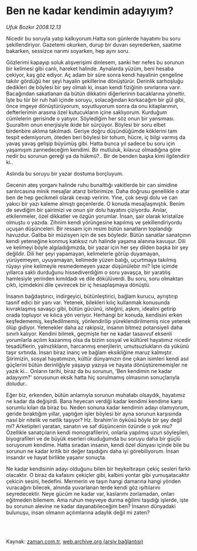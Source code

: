 # Ben ne kadar kendimin adayıyım?

*Ufuk Bozkır 2008.12.13*

<td class="columnist-detail">
<p>Nicedir bu soruyla yatıp kalkıyorum.Hatta son günlerde hayatımı bu soru şekillendiriyor. Gazetemi okurken, durup bir duvarı seyrederken, saatime bakarken, sessizce narımı soyarken, hep aynı soru.</p>
<p>
<div id="haberMetinDiv">
<p>Gözlerimi kapayıp soluk alışverişimi dinlesem, sanki her nefes bu sorunun bir kelimesi gibi canlı, hareket halinde. Aynalarda yüzüm, beni hesaba çekiyor, kaş göz ediyor. Aç adam bir süre sonra kendi hayalinin çengeline takılır gördüğü her şeyi hayalin şekillerine dönüştürür. Derinlik sarhoşluğu dedikleri de böylesi bir şey olmalı ki, insan kendi fiziğinin sınırlarına varır. Bacağından sakatlanan da bütün dikkatini diğerlerinin bacaklarına yöneltir. İşte bu tür bir ruh hali içinde soruyu, solacağından korkacağım bir gül gibi, önce imgeye dönüştürüyorum, soyutluyorum sonra da onu kitaplarımın, defterlerimin arasına özel kutucukların içine saklıyorum. Kurduğum cümlelerin gerisinde o yatıyor. Söylediğim her söz onun bir yansıması. Şuuraltım onun enerjisiyle ikide bir sürçüyor. Böylesi bir soru elbet birdenbire aklıma takılmadı. Geriye doğru düşündüğümde köklerini tam tespit edemiyorum, öteden beri böylesi bir tohum, hücre, iç bilgi varmış da yavaş yavaş gelişip büyümüş gibi. Hatta bunca yıl sadece bu soru için yaşamışım zannedeceğim kendimi. Bir mutluluk, kılavuz olmadığına göre nedir bu sorunun gereği ya da hükmü?.. Bir de benden başka kimi ilgilendirir ki..
<p>Aslında bu soruyu bir yazar dostuma borçluyum.
<p>Gecenin ateş yorganı halinde ruhu bunalttığı vakitlerde bir can simidine sarılırcasına minik mesajlar atarız birbirimize. Daha doğrusu genellikle o atar ben de hep gecikmeli olarak cevap veririm. Yine, çok sevgi dolu ve can yakıcı bir yazı kaleme almıştı geçenlerde. O konuda mesajlaşmıştık. Benim de sevdiğim bir şairimizi ve onun şiir dolu hayatını çiziyordu. Anılar, etkilenmeler, özel dikkatler ve özgün yorumlar. İnsan, şair olarak kristalize olmuştu o yazıda. Zihnim kendi yörüngesine kapılmış ve şekillendiriyordu uçuşan düşünceleri. Bir ressam için resim bütün sanatların toplandığı havuzdur. Galiba bir müzisyen için de ses böyledir. Bütün sanatlar sanatçının kendi yeteneğine konmuş katıksız ruh halinde yaşama alanına kavuşur. Dili ve kelimeyi böyle algıladığımızda, bir yazar için her şey dilden başka bir şey değildir. Dili her şeyi yapamayan, kelimelerle görüp duyamayan, yürüyemeyen, uyuyamayan, kelimede yüzen balığı, uçurtmaya takılmış rüyayı yine kelimeyle resmedemeyen yazar düşünülebir mi? İşte içimde yıllarca saklı durduğunu hissediverdiğim o soru yavaşça, bir yaratılış hamlesiyle yerinden kımıldadı ve dile dökülüverdi. Bu soru, soru olmaktan çıktı, içimdekini dile çevirecek bir iç hesaplaşmaya dönüştü.
<p>İnsanın bağdaştırıcı, indirgeyici, bütünleştirici, bağlam kurucu, ayrıştırıp tasnif edici bir yanı var. Yetenek, bilekleri kılıç kullanmak konusunda kıvraklaşmış savaşçı gibi, bütün gücünü, isteğini, aşkını, idealini getirip orada topluyor ve kılıca yön veriyor. Herhangi bir konuda, kendisini erken keşfedememiş, keşfedilmemiş, yönlendirilip yüreklendirilmemiş nice yetenek ölüp gidiyor. Yetenekler daha az rakipsiz, insanın bitmez potansiyeli daha sınırlı kalıyor. Kendini bilmek, geçmişte her ne kadar tasavvuf eksenli yorumlarla açılım kazanmış olsa da bizim sosyal ve kültürel hayatımız nicedir tesadüflerin, yalnızlıkların, harcanmış enerjilerin, umutsuzlukların da yükünü taşır sırtında. İnsan biraz inanç ve bağlam eksikliğine maruz kalmıştır. Şiirimizin, sosyal hayatımızın, kültür dünyamızın öne çıkan isimleri kendi asıl güçlerini bütün derinliğiyle yaşayıp yazıya ve hayata dönüştürememişler ne yazık ki... Onların tarihi, biraz da bu sorunun, 'Ben kendimin ne kadar adayıyım?' sorusunun eksik hatta hiç sorulmamış olmasının sonuçlarıyla doludur..
<p>Eğer biz, erkenden, bütün anlamıyla sorunun muhatabı olsaydık, hayatımız ne kadar da değişirdi. Bana heyecan verdiği kadar kendimi kendime karşı sorumlu kılan da biraz bu. Neden sonuna kadar kendimin adayı olamıyorum, geride bıraktığım yıllar, yaptığım işler böylesi bir ayna sorunun karşısında nasıl bir nitelik ve netlik taşıyor? Hz. İbrahim'in öyküsü böyle bir şey değil mi? Arketipleri yaratan, sanatın ve saf düşüncenin özünde o yok mu? Özellikle sanatçıların kendi monografilerini, onlarla yapılmış uzun söyleşileri, biyografileri ve de büyük eserleri okuduğumda bu soruyu daha bir güçlü soruyorum kendime. Hatta sıradan insanın, kendi özel dünyası içinde bile bu sorunun ne kadar kritik bir değer taşıdığını daha iyi görebiliyorum. İnsan insandır ve hayat birlikte yaşanır sonuçta.
<p>Ne kadar kendisinin adayı olduğunu bilen bir heykeltıraşın çekiç sesleri farklı olacaktır. O biraz da kafasını çekiçler gibi, kalbini yontar gibi yumuşatacaktır çekicin sesini, hedefini. Mermerin ve taşın hangi damarına hangi yönden vuracağını bilecek, alnında yuvarlanan terde kendi göz ışıltılarını seyredecektir. Neye gücüm ne kadar var, kaslarımı zorlamadan, onları eğitmeden bilemem. Ama ruhun meyveye durma eğilimi taşıdığı işlerde, işte bu sorunun alevine ne kadar dayanabileceğim ben? İnsanın dünyadaki bulunuşu, insan olmanın açılımlarına adaylık değil mi zaten?</p></p></p></p></p></p></div>
</p>


<p><br>
		 </br></p></td>

Kaynak: [zaman.com.tr](http://zaman.com.tr/yazar.do?yazino=769695), [web.archive.org (arşiv bağlantısı)](http://web.archive.org/web/20120326003853/http://www.zaman.com.tr:80/yazar.do?yazino=769695)
